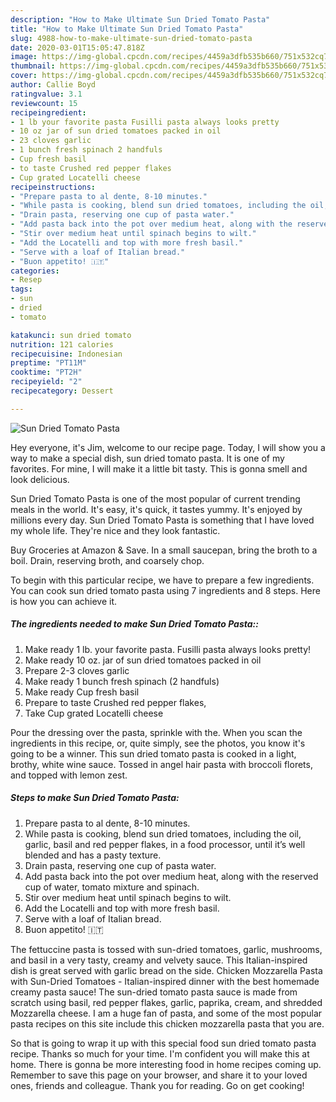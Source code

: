 ```yaml
---
description: "How to Make Ultimate Sun Dried Tomato Pasta"
title: "How to Make Ultimate Sun Dried Tomato Pasta"
slug: 4988-how-to-make-ultimate-sun-dried-tomato-pasta
date: 2020-03-01T15:05:47.818Z
image: https://img-global.cpcdn.com/recipes/4459a3dfb535b660/751x532cq70/sun-dried-tomato-pasta-recipe-main-photo.jpg
thumbnail: https://img-global.cpcdn.com/recipes/4459a3dfb535b660/751x532cq70/sun-dried-tomato-pasta-recipe-main-photo.jpg
cover: https://img-global.cpcdn.com/recipes/4459a3dfb535b660/751x532cq70/sun-dried-tomato-pasta-recipe-main-photo.jpg
author: Callie Boyd
ratingvalue: 3.1
reviewcount: 15
recipeingredient:
- 1 lb your favorite pasta Fusilli pasta always looks pretty
- 10 oz jar of sun dried tomatoes packed in oil
- 23 cloves garlic
- 1 bunch fresh spinach 2 handfuls
- Cup fresh basil
- to taste Crushed red pepper flakes
- Cup grated Locatelli cheese
recipeinstructions:
- "Prepare pasta to al dente, 8-10 minutes."
- "While pasta is cooking, blend sun dried tomatoes, including the oil, garlic, basil and red pepper flakes, in a food processor, until it’s well blended and has a pasty texture."
- "Drain pasta, reserving one cup of pasta water."
- "Add pasta back into the pot over medium heat, along with the reserved cup of water, tomato mixture and spinach."
- "Stir over medium heat until spinach begins to wilt."
- "Add the Locatelli and top with more fresh basil."
- "Serve with a loaf of Italian bread."
- "Buon appetito! 🇮🇹"
categories:
- Resep
tags:
- sun
- dried
- tomato

katakunci: sun dried tomato
nutrition: 121 calories
recipecuisine: Indonesian
preptime: "PT11M"
cooktime: "PT2H"
recipeyield: "2"
recipecategory: Dessert

---
```



![Sun Dried Tomato Pasta](https://img-global.cpcdn.com/recipes/4459a3dfb535b660/751x532cq70/sun-dried-tomato-pasta-recipe-main-photo.jpg)

Hey everyone, it's Jim, welcome to our recipe page. Today, I will show you a way to make a special dish, sun dried tomato pasta. It is one of my favorites. For mine, I will make it a little bit tasty. This is gonna smell and look delicious.

Sun Dried Tomato Pasta is one of the most popular of current trending meals in the world. It's easy, it's quick, it tastes yummy. It's enjoyed by millions every day. Sun Dried Tomato Pasta is something that I have loved my whole life. They're nice and they look fantastic.

Buy Groceries at Amazon &amp; Save. In a small saucepan, bring the broth to a boil. Drain, reserving broth, and coarsely chop.


To begin with this particular recipe, we have to prepare a few ingredients. You can cook sun dried tomato pasta using 7 ingredients and 8 steps. Here is how you can achieve it.

##### The ingredients needed to make Sun Dried Tomato Pasta::

1. Make ready 1 lb. your favorite pasta. Fusilli pasta always looks pretty!
1. Make ready 10 oz. jar of sun dried tomatoes packed in oil
1. Prepare 2-3 cloves garlic
1. Make ready 1 bunch fresh spinach (2 handfuls)
1. Make ready Cup fresh basil
1. Prepare to taste Crushed red pepper flakes,
1. Take Cup grated Locatelli cheese


Pour the dressing over the pasta, sprinkle with the. When you scan the ingredients in this recipe, or, quite simply, see the photos, you know it&#39;s going to be a winner. This sun dried tomato pasta is cooked in a light, brothy, white wine sauce. Tossed in angel hair pasta with broccoli florets, and topped with lemon zest. 

##### Steps to make Sun Dried Tomato Pasta:

1. Prepare pasta to al dente, 8-10 minutes.
1. While pasta is cooking, blend sun dried tomatoes, including the oil, garlic, basil and red pepper flakes, in a food processor, until it’s well blended and has a pasty texture.
1. Drain pasta, reserving one cup of pasta water.
1. Add pasta back into the pot over medium heat, along with the reserved cup of water, tomato mixture and spinach.
1. Stir over medium heat until spinach begins to wilt.
1. Add the Locatelli and top with more fresh basil.
1. Serve with a loaf of Italian bread.
1. Buon appetito! 🇮🇹


The fettuccine pasta is tossed with sun-dried tomatoes, garlic, mushrooms, and basil in a very tasty, creamy and velvety sauce. This Italian-inspired dish is great served with garlic bread on the side. Chicken Mozzarella Pasta with Sun-Dried Tomatoes - Italian-inspired dinner with the best homemade creamy pasta sauce! The sun-dried tomato pasta sauce is made from scratch using basil, red pepper flakes, garlic, paprika, cream, and shredded Mozzarella cheese. I am a huge fan of pasta, and some of the most popular pasta recipes on this site include this chicken mozzarella pasta that you are. 

So that is going to wrap it up with this special food sun dried tomato pasta recipe. Thanks so much for your time. I'm confident you will make this at home. There is gonna be more interesting food in home recipes coming up. Remember to save this page on your browser, and share it to your loved ones, friends and colleague. Thank you for reading. Go on get cooking!
